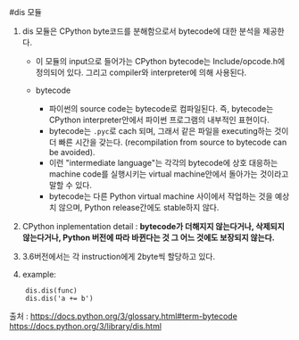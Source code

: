 #dis 모듈

1. dis 모듈은 CPython byte코드를 분해함으로서 bytecode에 대한 분석을 제공한다.
	* 이 모듈의 input으로 들어가는 CPython bytecode는 Include/opcode.h에 정의되어 있다. 그리고 compiler와 interpreter에 의해 사용된다. 

	* bytecode
		- 파이썬의 source code는 bytecode로 컴파일된다. 즉, bytecode는 CPython interpreter안에서 파이썬 프로그램의 내부적인 표현이다.
		- bytecode는 ```.pyc```로 cach 되며, 그래서 같은 파일을 executing하는 것이 더 빠른 시간을 갖는다. (recompilation from source to bytecode can be avoided).
		- 이런 "intermediate language"는 각각의 bytecode에 상호 대응하는 machine code를 실행시키는 virtual machine안에서 돌아가는 것이라고 말할 수 있다.
		- bytecode는 다른 Python virtual machine 사이에서 작업하는 것을 예상치 않으며, Python release간에도 stable하지 않다.

2. CPython inplementation detail
: **bytecode가 더해지지 않는다거나, 삭제되지 않는다거나, Python 버전에 따라 바뀐다는 것 그 어느 것에도 보장되지 않는다.**

3. 3.6버전에서는 각 instruction에게 2byte씩 할당하고 있다.

4. example:
```python3
	dis.dis(func)
	dis.dis('a += b')
```
출처 : 
<https://docs.python.org/3/glossary.html#term-bytecode>
<https://docs.python.org/3/library/dis.html>
